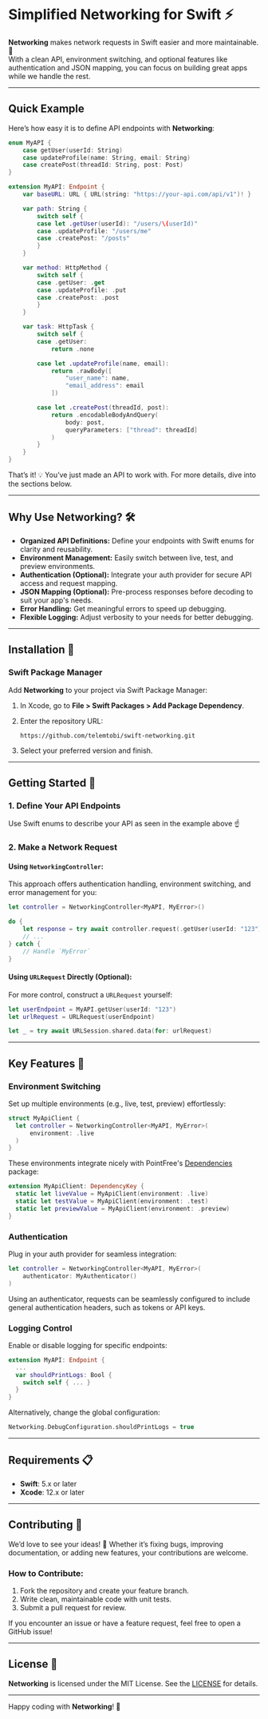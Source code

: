 # Simplified Networking for Swift ⚡

**Networking** makes network requests in Swift easier and more maintainable. 🚀  
With a clean API, environment switching, and optional features like authentication and JSON mapping, you can focus on building great apps while we handle the rest.

---

## Quick Example

Here’s how easy it is to define API endpoints with **Networking**:

```swift
enum MyAPI {
    case getUser(userId: String)
    case updateProfile(name: String, email: String)
    case createPost(threadId: String, post: Post)
}

extension MyAPI: Endpoint {
    var baseURL: URL { URL(string: "https://your-api.com/api/v1")! }

    var path: String {
        switch self {
        case let .getUser(userId): "/users/\(userId)"
        case .updateProfile: "/users/me"
        case .createPost: "/posts"
        }
    }

    var method: HttpMethod {
        switch self {
        case .getUser: .get
        case .updateProfile: .put
        case .createPost: .post
        }
    }

    var task: HttpTask {
        switch self {
        case .getUser:
            return .none

        case let .updateProfile(name, email):
            return .rawBody([
                "user_name": name,
                "email_address": email
            ])

        case let .createPost(threadId, post): 
            return .encodableBodyAndQuery(
                body: post,
                queryParameters: ["thread": threadId]
            )
        }
    }
}
```

That’s it! 💡 You’ve just made an API to work with. For more details, dive into the sections below.

---

## Why Use Networking? 🛠️

- **Organized API Definitions:** Define your endpoints with Swift enums for clarity and reusability.
- **Environment Management:** Easily switch between live, test, and preview environments.
- **Authentication (Optional):** Integrate your auth provider for secure API access and request mapping.
- **JSON Mapping (Optional):** Pre-process responses before decoding to suit your app's needs.
- **Error Handling:** Get meaningful errors to speed up debugging.
- **Flexible Logging:** Adjust verbosity to your needs for better debugging.

---

## Installation 🚀

### Swift Package Manager

Add **Networking** to your project via Swift Package Manager:  
1. In Xcode, go to **File > Swift Packages > Add Package Dependency**.  
2. Enter the repository URL:

   ```
   https://github.com/telemtobi/swift-networking.git
   ```

3. Select your preferred version and finish.

---

## Getting Started 🏁

### 1. Define Your API Endpoints

Use Swift enums to describe your API as seen in the example above ☝️

### 2. Make a Network Request

#### Using `NetworkingController`:

This approach offers authentication handling, environment switching, and error management for you:

```swift
let controller = NetworkingController<MyAPI, MyError>()

do {
    let response = try await controller.request(.getUser(userId: "123"))
    // ...
} catch {
    // Handle `MyError`
}
```

#### Using `URLRequest` Directly (Optional):

For more control, construct a `URLRequest` yourself:

```swift
let userEndpoint = MyAPI.getUser(userId: "123")
let urlRequest = URLRequest(userEndpoint)

let _ = try await URLSession.shared.data(for: urlRequest)
```

---

## Key Features 🔑

### Environment Switching

Set up multiple environments (e.g., live, test, preview) effortlessly:

```swift
struct MyApiClient {
  let controller = NetworkingController<MyAPI, MyError>(
      environment: .live
  )
}
```
These environments integrate nicely with PointFree's [Dependencies](https://github.com/pointfreeco/swift-dependencies) package:
```swift
extension MyApiClient: DependencyKey {
  static let liveValue = MyApiClient(environment: .live)
  static let testValue = MyApiClient(environment: .test)
  static let previewValue = MyApiClient(environment: .preview)
}
```

### Authentication

Plug in your auth provider for seamless integration:

```swift
let controller = NetworkingController<MyAPI, MyError>(
    authenticator: MyAuthenticator()
)
```
Using an authenticator, requests can be seamlessly configured to include general authentication headers, such as tokens or API keys.

### Logging Control

Enable or disable logging for specific endpoints:

```swift
extension MyAPI: Endpoint {
  ...
  var shouldPrintLogs: Bool {
    switch self { ... }
  }
}
```
Alternatively, change the global configuration:
```swift
Networking.DebugConfiguration.shouldPrintLogs = true
```

---

## Requirements 📋

- **Swift**: 5.x or later  
- **Xcode**: 12.x or later  

---

## Contributing 🙌

We’d love to see your ideas! 🧠 Whether it’s fixing bugs, improving documentation, or adding new features, your contributions are welcome.  

### How to Contribute:
1. Fork the repository and create your feature branch.  
2. Write clean, maintainable code with unit tests.  
3. Submit a pull request for review.  

If you encounter an issue or have a feature request, feel free to open a GitHub issue!

---

## License 📄

**Networking** is licensed under the MIT License. See the [LICENSE](https://github.com/TelemTobi/Networking/blob/main/LICENSE.txt) for details.

---

Happy coding with **Networking**! 🚀
